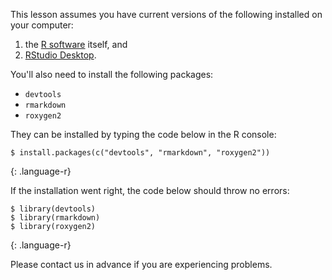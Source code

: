 This lesson assumes you have current versions of the following installed on your computer:

1. the [R software](https://cran.r-project.org/mirrors.html) itself, and
2. [RStudio Desktop](https://www.rstudio.com/products/rstudio/download/#download).

You'll also need to install the following packages:

- `devtools`
- `rmarkdown`
- `roxygen2`

They can be installed by typing the code below in the R console:

~~~
$ install.packages(c("devtools", "rmarkdown", "roxygen2"))
~~~
{: .language-r}

If the installation went right, the code below should throw no errors:

~~~
$ library(devtools)
$ library(rmarkdown)
$ library(roxygen2)
~~~
{: .language-r}

Please contact us in advance if you are experiencing problems.